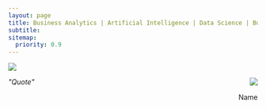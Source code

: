 ```yaml
---
layout: page
title: Business Analytics | Artificial Intelligence | Data Science | Business Consulting
subtitle:
sitemap:
  priority: 0.9
---
```


<img src="{{ '/assets/img/alexey.jpeg' | prepend: site.baseurl }}" id="about-img">

<p style="text-align: right; ">
    <span style="float: right; ">
        <img src="{{ '/assets/img/alexey_face.jpeg' | prepend: site.baseurl }}" id="about-img">
    </span>
</p>

<p>
    <i>
        "Quote"
    </i>
</p>

<p>
    <span style="float: right; ">
        Name
    </span>
</p>
<br><br><br>
